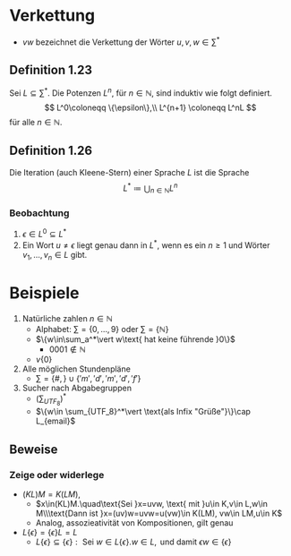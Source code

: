 
# Verkettung
- $vw$ bezeichnet die Verkettung der Wörter $u,v,w\in \sum^*$

## Definition 1.23
Sei $L\subseteq \sum^*$. Die Potenzen $L^n$, für $n\in\mathbb{N}$, sind induktiv wie folgt definiert.
$$
    L^0\coloneqq \{\epsilon\},\\
    L^{n+1} \coloneqq L^nL
$$
für alle $n\in\mathbb{N}$.
## Definition 1.26
Die Iteration (auch Kleene-Stern) einer Sprache $L$ ist die Sprache
$$
    L^* \coloneqq \bigcup_{n\in\mathbb{N}}L^n
$$
### Beobachtung
1. $\epsilon \in L^0 \subseteq L^*$
2. Ein Wort $u \neq \epsilon$ liegt genau dann in $L^*$, wenn es ein $n\geq1$ und Wörter $v_1,\dotsc,v_n \in L$ gibt.

# Beispiele
1. Natürliche zahlen $n\in\mathbb{N}$
   - Alphabet: $\sum=\{0,\dotsc,9\}$ oder $\sum=\{\mathbb{N}\}$
   - $\{w\in\sum_a^*\vert w\text{ hat keine führende }0\}$
     - $0001\notin\mathbb{N}$
   - $v\{0\}$
2. Alle möglichen Stundenpläne
   - $\sum=\{\#,\}\cup\{'m','d','m','d','f'\}$
3. Sucher nach Abgabegruppen
   - $(\sum_{UTF_8})^*$
   - $\{w\in \sum_{UTF_8}^*\vert \text{als Infix "Grüße"}\}\cap L_{email}$

## Beweise
### Zeige oder widerlege
- $(KL)M=K(LM),$
  - $x\in(KL)M.\quad\text{Sei }x=uvw, \text{ mit }u\in K,v\in L,w\in M\\\text{Dann ist }x=(uv)w=uvw=u(vw)\in K(LM), vw\in LM,u\in K$
  - Analog, assozieativität von Kompositionen, gilt genau
- $L\{\epsilon\}=\{\epsilon\}L=L$
  - $L\{\epsilon\}\subseteq\{\epsilon\}: \text{ Sei } w \in L\{\epsilon\}. w\in L, \text{ und damit }\epsilon w\in \{\epsilon\}$
